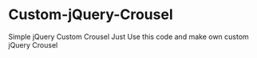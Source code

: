 # Custom-jQuery-Crousel
Simple jQuery Custom Crousel
Just Use this code and make own custom jQuery Crousel
